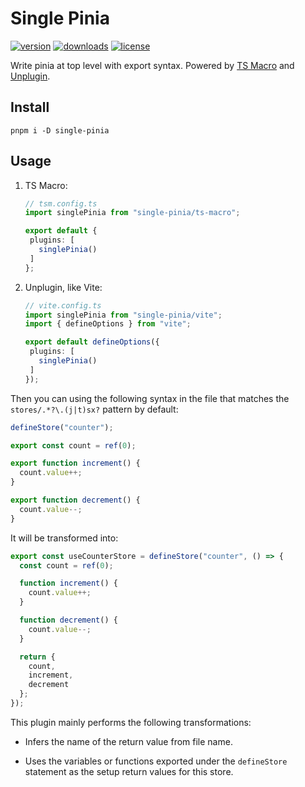 # Single Pinia

[![version](https://img.shields.io/npm/v/single-pinia?label=npm)](https://www.npmjs.com/package/single-pinia)
[![downloads](https://img.shields.io/npm/dm/single-pinia?label=downloads)](https://www.npmjs.com/package/single-pinia)
[![license](https://img.shields.io/npm/l/single-pinia?label=license)](/LICENSE)

Write pinia at top level with export syntax. Powered by [TS Macro] and [Unplugin].

## Install

```shell
pnpm i -D single-pinia
```

## Usage

1. TS Macro:

   ```ts
   // tsm.config.ts
   import singlePinia from "single-pinia/ts-macro";

   export default {
    plugins: [
      singlePinia()
    ]
   };
   ```

2. Unplugin, like Vite:

   ```ts
   // vite.config.ts
   import singlePinia from "single-pinia/vite";
   import { defineOptions } from "vite";

   export default defineOptions({
    plugins: [
      singlePinia()
    ]
   });
   ```

Then you can using the following syntax in the file that matches the `stores/.*?\.(j|t)sx?` pattern by default:

```ts
defineStore("counter");

export const count = ref(0);

export function increment() {
  count.value++;
}

export function decrement() {
  count.value--;
}
```

It will be transformed into:

```ts
export const useCounterStore = defineStore("counter", () => {
  const count = ref(0);

  function increment() {
    count.value++;
  }

  function decrement() {
    count.value--;
  }

  return {
    count,
    increment,
    decrement
  };
});
```

This plugin mainly performs the following transformations:

- Infers the name of the return value from file name.

- Uses the variables or functions exported under the `defineStore` statement as the setup return values for this store.

[TS Macro]: https://github.com/ts-macro/ts-macro

[Unplugin]: https://github.com/unjs/unplugin